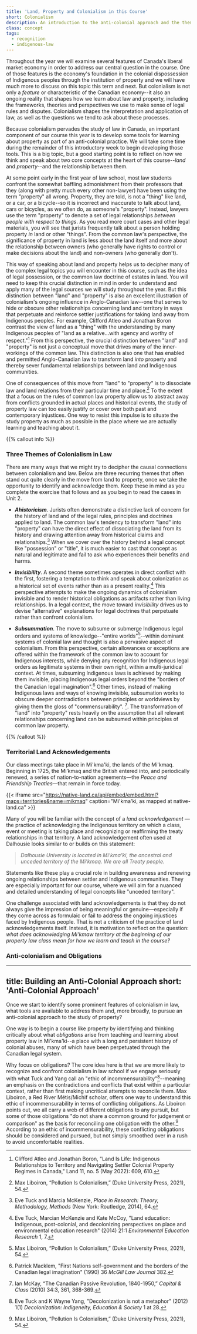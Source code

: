 ```yaml
---
title: 'Land, Property and Colonialism in this Course'
short: Colonialism
description: An introduction to the anti-colonial approach and the themes of colonialism in law
class: concept
tags:
  - recognition
  - indigenous-law
---
```


Throughout the year we will examine several features of Canada's liberal market economy in order to address our central question in the course. One of those features is the economy's foundation in the colonial dispossession of Indigenous peoples through the institution of property and we will have much more to discuss on this topic this term and next. But colonialism is not only a *feature* or characteristic of the Canadian economy--it also an ongoing reality that shapes how we learn about law and property, including the frameworks, theories and perspectives we use to make sense of legal rules and disputes. Colonialism shapes the interpretation and application of law, as well as the questions we tend to ask about these processes. 

Because colonialism pervades the study of law in Canada, an important component of our course this year is to develop some tools for learning about property as part of an anti-colonial practice. We will take some time during the remainder of this introductory week to begin developing those tools. This is a big topic, but a good starting point is to reflect on how we think and speak about two core concepts at the heart of this course--*land* and *property*--and the relationship between them.

At some point early in the first year of law school, most law students confront the somewhat baffling admonishment from their professors that they (along with pretty much every other non-lawyer) have been using the term "property" all wrong. Property, they are told, is not a "thing" like land, or a car, or a bicycle--so it is incorrect and inaccurate to talk about land, cars or bicycles, as we often do, as someone's "property". Instead, lawyers use the term "property" to denote a set of legal relationships *between people with respect to things*. As you read more court cases and other legal materials, you will see that jurists frequently talk about a person holding property *in* land or other "things". From the common law's perspective, the significance of property in land is less about the land itself and more about the relationship between owners (who generally have rights to control or make decisions about the land) and non-owners (who generally don't).

This way of speaking about land and property helps us to decipher many of the complex legal topics you will encounter in this course, such as the idea of legal possession, or the common law doctrine of estates in land. You will need to keep this crucial distinction in mind in order to understand and apply many of the legal sources we will study throughout the year. But this distinction between "land" and "property" is also an excellent illustration of colonialism's ongoing influence in Anglo-Canadian law--one that serves to hide or obscure other relationships concerning land and territory in ways that perpetuate and reinforce settler justifications for taking land away from Indigenous peoples. For example, Clifford Atleo and Jonathan Boron contrast the view of land as a "thing" with the understanding by many Indigenous peoples of "land as a relative...with agency and worthy of respect."[^atleo2022] From this perspective, the crucial distinction between "land" and "property" is not just a conceptual move that drives many of the inner-workings of the common law. This distinction is also one that has enabled and permitted Anglo-Canadian law to transform land *into* property and thereby sever fundamental relationships between land and Indigenous communities. 

One of consequences of this move from "land" to "property" is to dissociate law and land relations from their particular time and place.[^liboiron2021] To the extent that a focus on the rules of common law property allow us to abstract away from conflicts grounded in actual places and historical events, the study of property law can too easily justify or cover over both past and contemporary injustices. One way to resist this impulse is to situate the study property as much as possible in the place where we are actually learning and teaching about it.

{{% callout info %}} 

### Three Themes of Colonialism in Law

There are many ways that we might try to decipher the causal connections between colonialism and law. Below are three recurring themes that often stand out quite clearly in the move from land to property, once we take the opportunity to identify and acknowledge them. Keep these in mind as you complete the exercise that follows and as you begin to read the cases in Unit 2. 

- ***Ahistoricism***. Jurists often demonstrate a distinctive lack of concern for the history of land and of the legal rules, principles and doctrines applied to land. The common law's tendency to transform "land" into "property" can have the direct effect of dissociating the land from its history and drawing attention away from historical claims and relationships.[^tuck2014a] When we cover over the history behind a legal concept like "possession" or "title", it is much easier to cast that concept as natural and legitimate and fail to ask who experiences their benefits and harms.

- ***Invisibility***. A second theme sometimes operates in direct conflict with the first, fostering a temptation to think and speak about colonization as a historical set of events rather than as a present reality.[^tuck2014b] This perspective attempts to make the ongoing dynamics of colonialism invisible and to render historical obligations as artifacts rather than living relationships. In a legal context, the move toward *invisibility* drives us to devise "alternative" explanations for legal doctrines that perpetuate rather than confront colonialism. 

- ***Subsummation***. The move to subsume or submerge Indigenous legal orders and systems of knowledge--"entire worlds"[^liboiron2021]--within dominant systems of colonial law and thought is also a pervasive aspect of colonialism. From this perspective, certain allowances or exceptions are offered within the framework of the common law to account for Indigenous interests, while denying any recognition for Indigenous legal orders as legitimate systems in their own right, within a multi-juridical context<!--Borrows cite?-->. At times, subsuming Indigenous laws is achieved by making them invisible, placing Indigenous legal orders beyond the "borders of the Canadian legal imagination".[^macklem1990] Other times, instead of making Indigenous laws and ways of knowing invisible, subsumation works to obscure deeper contradictions between principles or worldviews by giving them the gloss of "commensurability". [^mckay2010]. The transformation of "land" into "property" rests heavily on the assumption that all relevant relationships concerning land can be subsumed within principles of common law property. 

[^tuck2014a]: Eve Tuck and Marcia McKenzie, *Place in Research: Theory, Methodology, Methods* (New York: Routledge, 2014), 64.

[^tuck2014b]: Eve Tuck, Marcian McKenzie and Kate McCoy, "Land education: Indigenous, post-colonial, and decolonizing perspectives on place and environmental education research" (2014) 21:1 *Environmental Education Research* 1, 7. 

[^liboiron2021]: Max Liboiron, “Pollution Is Colonialism,” (Duke University Press, 2021), 54.

[^macklem1990]: Patrick Macklem, "First Nations self-government and the borders of the Canadian legal imagination" (1990) 36 *McGill Law Journal* 382.

[^mckay2010]: Ian McKay, “The Canadian Passive Revolution, 1840-1950,” *Capital & Class* (2010) 34:3, 361, 368-369.

{{% /callout %}}

### Territorial Land Acknowledgements

Our class meetings take place in Mi'kma'ki, the lands of the Mi'kmaq. Beginning in 1725, the Mi’kmaq and the British entered into, and  periodically renewed, a series of nation-to-nation agreements—the *Peace and Friendship Treaties*—that remain in force today.

{{< iframe src="https://native-land.ca/api/embed/embed.html?maps=territories&name=mikmaq" caption="Mi'kma'ki, as mapped at native-land.ca" >}}

Many of you will be familiar with the concept of a *land acknowledgement* — the practice of acknowledging the Indigenous territory on which a class, event or meeting is taking place and recognizing or reaffirming the treaty relationships in that territory. A land acknowledgement often used at Dalhousie looks similar to or builds on this statement:

> *Dalhousie University is located in Mi'kma'ki, the ancestral and unceded territory of the Mi'kmaq. We are all Treaty people.*

Statements like these play a crucial role in building awareness and renewing ongoing relationships between settler and Indigenous communities. They are especially important for our course, where we will aim for a nuanced and detailed understanding of legal concepts like "unceded territory".

One challenge associated with land acknowledgements is that they do not always give the impression of being meaningful or genuine—especially if they come across as formulaic or fail to address the ongoing injustices faced by Indigenous people. That is not a criticism of the practice of land acknowledgements itself. Instead, it is motivation to reflect on the question: *what does acknowledging Mi'kmaw territory at the beginning of our property law class mean for how we learn and teach in the course?* 

[^atleo2022]: Clifford Atleo and Jonathan Boron, "Land Is Life: Indigenous Relationships to Territory and Navigating Settler Colonial Property Regimes in Canada," Land 11, no. 5 (May 2022): 609, 610.

[^liboiron2021]: Max Liboiron, “Pollution Is Colonialism,” (Duke University Press, 2021).

### Anti-colonialism and Obligations

---
title: Building an Anti-Colonial Approach
short: 'Anti-Colonial Approach'
---

Once we start to identify some prominent features of colonialism in law, what tools are available to address them and, more broadly, to pursue an anti-colonial approach to the study of property?  

One way is to begin a course like property by identifying and thinking critically about what *obligations* arise from teaching and learning about property law in Mi'kma'ki--a place with a long and persistent history of colonial abuses, many of which have been perpetuated through the Canadian legal system. 

Why focus on obligations? The core idea here is that we are more likely to recognize and confront colonialism in law school if we engage seriously with what Tuck and Yang call an "ethic of incommensurability"[^tuck2012]--meaning an emphasis on the contradictions and conflicts that exist within a particular context, rather than first making uncritical attempts to reconcile them. Max Liboiron, a Red River Métis/Michif scholar, offers one way to understand this ethic of incommensurability in terms of conflicting obligations. As Liboiron points out, we all carry a web of different obligations to any pursuit, but some of those obligations "do not share a common ground for judgement or comparison" as the basis for reconciling one obligation with the other.[^liboiron2021] According to an ethic of incommensurability, these conflicting obligations should be considered and pursued, but not simply smoothed over in a rush to avoid uncomfortable realities. 

[^tuck2012]: Eve Tuck and K Wayne Yang, "Decolonization is not a metaphor" (2012) 1(1) *Decolonization: Indigeneity, Education & Society* 1 at 28.

<!--James (sákéj) Youngblood Henderson, a member of the Chickasaw Nation and Cheyenne Nation and a legal scholar, writes about the connection between place, belonging, and obligations from an Indigenous worldview: 

> [A]n Aboriginal worldview is a spatial consciousness rather than material consciousness. Sharing and mobility discourages the accumulation of inessential resources. The sharing of space, then, is the meaning for all of Aboriginal life. The relations contained in those spaces shape both choice and placement and ultimately group life. Aboriginal people do not speak of living "there"; rather, each family or person "belongs" to the space. Belonging, then, is directly tied both linguistically and experientially to a space as well as to shared knowledge of a series of common places. Belonging to a space is more than just living in a place or using its resources; it is attendant with benefits and obligations. Belonging is viewed as a special responsibility.[^henderson1995]-->

[^liboiron2021]: Max Liboiron, *Pollution is Colonialism* (2021) *Duke University Press* at 136.

[^henderson1995]: James [sákéj] Youngblood Henderson, “Mikmaw Tenure in Atlantic Canada” (1995) 18(2) _Dalhousie Law Journal_ 196 at 219
